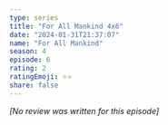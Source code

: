 ```yaml
---
type: series
title: "For All Mankind 4x6"
date: "2024-01-31T21:37:07"
name: "For All Mankind"
season: 4
episode: 6
rating: 2
ratingEmoji: ⭐️⭐️
share: false
---
```


*[No review was written for this episode]*
